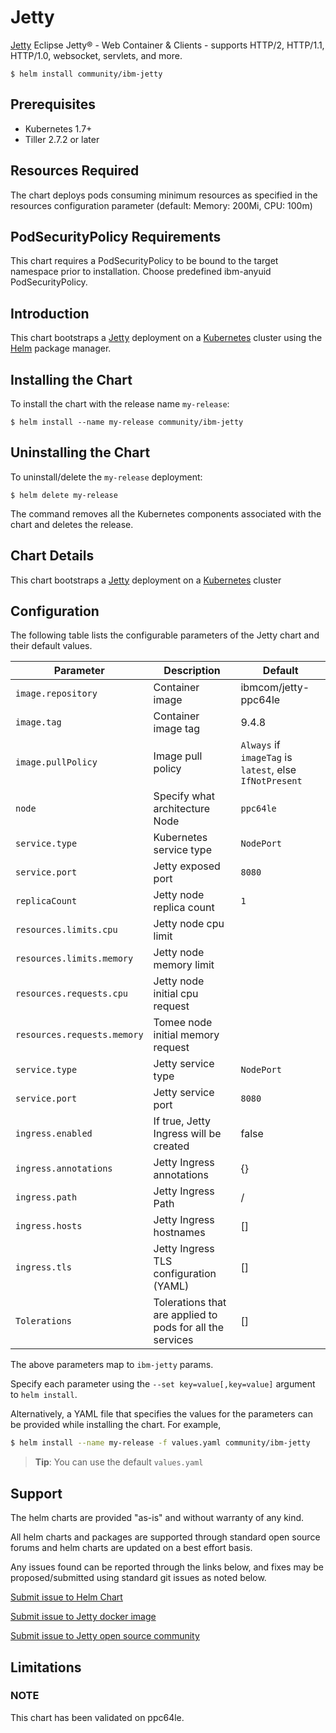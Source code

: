# Jetty

[Jetty](https://www.eclipse.org/jetty) Eclipse Jetty® - Web Container & Clients - supports HTTP/2, HTTP/1.1, HTTP/1.0, websocket, servlets, and more.

```console
$ helm install community/ibm-jetty
```

## Prerequisites

- Kubernetes 1.7+ 
- Tiller 2.7.2 or later

## Resources Required
The chart deploys pods consuming minimum resources as specified in the resources configuration parameter (default: Memory: 200Mi, CPU: 100m)

## PodSecurityPolicy Requirements
This chart requires a PodSecurityPolicy to be bound to the target namespace prior to installation. Choose predefined ibm-anyuid PodSecurityPolicy.

## Introduction

This chart bootstraps a [Jetty](https://hub.docker.com/_/jetty/) deployment on a [Kubernetes](http://kubernetes.io) cluster using the [Helm](https://helm.sh) package manager.


## Installing the Chart

To install the chart with the release name `my-release`:

```console
$ helm install --name my-release community/ibm-jetty
```

## Uninstalling the Chart

To uninstall/delete the `my-release` deployment:

```console
$ helm delete my-release
```

The command removes all the Kubernetes components associated with the chart and deletes the release.

## Chart Details
This chart bootstraps a [Jetty](https://hub.docker.com/_/jetty/) deployment on a [Kubernetes](http://kubernetes.io) cluster


## Configuration

The following table lists the configurable parameters of the Jetty chart and their default values.

|      Parameter            |          Description            |                         Default                         |
|---------------------------|---------------------------------|---------------------------------------------------------|
| `image.repository`        | Container image                 |  ibmcom/jetty-ppc64le                                  |
| `image.tag`               | Container image tag             |  9.4.8                                                 |
| `image.pullPolicy`        | Image pull policy               | `Always` if `imageTag` is `latest`, else `IfNotPresent` |
| `node`                    | Specify what architecture Node  | `ppc64le`                                               |
| `service.type`            | Kubernetes service type         | `NodePort`                                              |
| `service.port`            | Jetty  exposed port             | `8080`                                                 |
| `replicaCount`            | Jetty  node replica count   | `1`                                                     |
| `resources.limits.cpu`    | Jetty  node cpu limit       |                                                         |
| `resources.limits.memory` | Jetty  node memory limit    |                                                         |
| `resources.requests.cpu`  | Jetty  node initial cpu request |                                                     |
| `resources.requests.memory` | Tomee node initial memory request|                                                 |
| `service.type`            | Jetty service type         | `NodePort`                                              |
| `service.port`            | Jetty service port         | `8080`                                                 |
| `ingress.enabled`         | If true, Jetty Ingress will be created | false                                       |
| `ingress.annotations`     | Jetty  Ingress annotations  | {}                                                      |
| `ingress.path`            | Jetty Ingress Path         | /                                                       |
| `ingress.hosts`           | Jetty Ingress hostnames    | []                                                      |
| `ingress.tls`              | Jetty Ingress TLS configuration (YAML)| []                                           |
| `Tolerations`             | Tolerations that are applied to pods for all the services | []                        |

The above parameters map to `ibm-jetty` params.

Specify each parameter using the `--set key=value[,key=value]` argument to `helm install`. 

Alternatively, a YAML file that specifies the values for the parameters can be provided while installing the chart. For example,

```bash
$ helm install --name my-release -f values.yaml community/ibm-jetty
```

> **Tip**: You can use the default `values.yaml`

## Support

The helm charts are provided "as-is" and without warranty of any kind.

All helm charts and packages are supported through standard open source forums and helm charts are updated on a best effort basis.

Any issues found can be reported through the links below, and fixes may be proposed/submitted using standard git issues as noted below.

[Submit issue to Helm Chart](https://github.com/ppc64le/charts/issues)

[Submit issue to Jetty docker image](https://github.com/ppc64le/build-scripts/issues)

[Submit issue to Jetty open source community](https://github.com/eclipse/jetty.project/issues)



## Limitations

### NOTE 
This chart has been validated on ppc64le.
